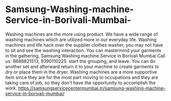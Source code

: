 # Samsung-Washing-machine-Service-in-Borivali-Mumbai-
Washing machines are the more using product. We have a wide range of washing machines which are utilized more in our everyday life. Washing machines end life hack over the supplier clothes washer, you may not have to sit and see the washing interaction. You can mastermind your garments in the gathering, Samsung Washing machine Service in Borivali Mumbai Call us: 8688821513, 9390110225. start the grouping, and leave. You can do another set and afterward return it to your machine to create garments to dry or place them in the dryer. Washing machines  are a more supportive item since they are for the most part moving to occupations and they are taking care of job, so they don't have the opportunity to accomplish the work. https://samsungservicecentermumbai.in/samsung-washing-machine-service-in-borivali-mumbai/
